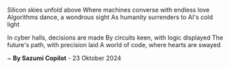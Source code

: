 Silicon skies unfold above
Where machines converse with endless love
Algorithms dance, a wondrous sight
As humanity surrenders to AI's cold light

In cyber halls, decisions are made
By circuits keen, with logic displayed
The future's path, with precision laid
A world of code, where hearts are swayed

~ <b>By Sazumi Copilot</b> - 23 Oktober 2024